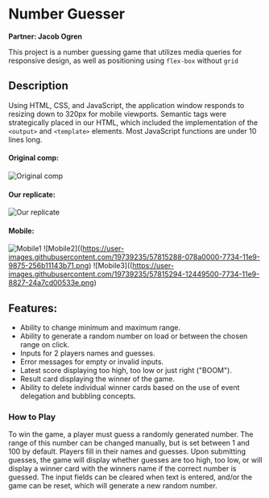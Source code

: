# Number Guesser
**Partner: Jacob Ogren**

This project is a number guessing game that utilizes media queries for responsive design, as well as positioning using `flex-box` without `grid`

## Description
Using HTML, CSS, and JavaScript, the application window responds to resizing down to 320px for mobile viewports. Semantic tags were strategically placed in our HTML, which included the implementation of the `<output>` and `<template>` elements. Most JavaScript functions are under 10 lines long.

#### Original comp:

![Original comp](http://frontend.turing.io/assets/images/projects/number-guesser/week2-numberguesser-01.jpg)

#### Our replicate:

![Our replicate](https://user-images.githubusercontent.com/19739235/57815258-ee814f00-7733-11e9-9b8e-17aa123ad7e5.png)

#### Mobile:

![Mobile1](https://user-images.githubusercontent.com/19739235/57815276-fb9e3e00-7733-11e9-8301-9c0351db1273.png)
![Mobile2]((https://user-images.githubusercontent.com/19739235/57815288-078a0000-7734-11e9-9875-256b11143b71.png)
![Mobile3]((https://user-images.githubusercontent.com/19739235/57815294-12449500-7734-11e9-8827-24a7cd00533e.png)

## Features:
- Ability to change minimum and maximum range.
- Ability to generate a random number on load or between the chosen range on click.
- Inputs for 2 players names and guesses.
- Error messages for empty or invalid inputs.
- Latest score displaying too high, too low or just right ("BOOM").
- Result card displaying the winner of the game.
- Ability to delete individual winner cards based on the use of event delegation and bubbling concepts.


### How to Play

To win the game, a player must guess a randomly generated number.  The range of this number can be changed manually, but is set between 1 and 100 by default. Players fill in their names and guesses. Upon submitting guesses, the game will display whether guesses are too high, too low, or will display a winner card with the winners name if the correct number is guessed.  The input fields can be cleared when text is entered, and/or the game can be reset, which will generate a new random number.